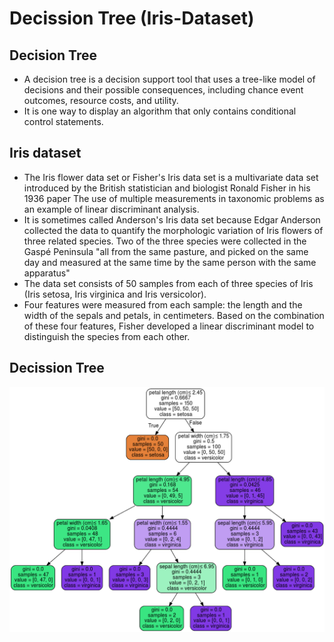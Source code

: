 # Decission Tree (Iris-Dataset)

## Decision Tree
* A decision tree is a decision support tool that uses a tree-like model of decisions and their possible consequences, including chance event outcomes, resource costs, and utility.
* It is one way to display an algorithm that only contains conditional control statements.

## Iris dataset
* The Iris flower data set or Fisher's Iris data set is a multivariate data set introduced by the British statistician and biologist Ronald Fisher in his 1936 paper The use of multiple measurements in taxonomic problems as an example of linear discriminant analysis.
* It is sometimes called Anderson's Iris data set because Edgar Anderson collected the data to quantify the morphologic variation of Iris flowers of three related species. Two of the three species were collected in the Gaspé Peninsula "all from the same pasture, and picked on the same day and measured at the same time by the same person with the same apparatus"
* The data set consists of 50 samples from each of three species of Iris (Iris setosa, Iris virginica and Iris versicolor).
* Four features were measured from each sample: the length and the width of the sepals and petals, in centimeters. Based on the combination of these four features, Fisher developed a linear discriminant model to distinguish the species from each other.

## Decission Tree
<img src='https://github.com/Priyanshuuu/Decision-Tree-Iris-Dataset-/blob/master/iris.png'>

